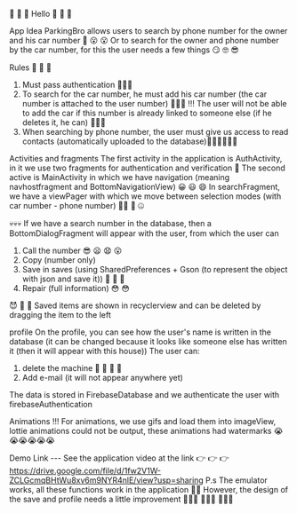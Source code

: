 👋 👋 👋 Hello 👋 👋 👋

App Idea
ParkingBro allows users to search by phone number for the owner and his car number 🤫 😮 😮
Or to search for the owner and phone number by the car number, for this the user needs a few things 😏 🤓 😎

Rules
🧐 🧐 🧐
1. Must pass authentication 🥱🥱🥱
2. To search for the car number, he must add his car number (the car number is attached to the user number) 💩💩💩
!!! The user will not be able to add the car if this number is already linked to someone else (if he deletes it, he can) 🤠👻😁
3. When searching by phone number, the user must give us access to read contacts (automatically uploaded to the database)😮‍💨😮‍💨😮‍💨

Activities and fragments
The first activity in the application is AuthActivity, in it we use two fragments for authentication and verification 🤡
The second active is MainActivity in which we have navigation (meaning navhostfragment and BottomNavigationView) 😀 😃 😄
In searchFragment, we have a viewPager with which we move between selection modes (with car number - phone number) 😵‍💫 🫥 🤐

💀💀💀
If we have a search number in the database, then a BottomDialogFragment will appear with the user, from which the user can

1. Call the number 😎 😦 😧 😮
2. Copy (number only)
3. Save in saves (using SharedPreferences + Gson (to represent the object with json and save it)) 🥵 🥵 🥵
4. Repair (full information) 😳 😳

😈 👿 👹
Saved items are shown in recyclerview and can be deleted by dragging the item to the left

profile
On the profile, you can see how the user's name is written in the database (it can be changed because it looks like someone else has written it (then it will appear with this house))
The user can:
1. delete the machine 🥲 🥹 🥲 🥹
2. Add e-mail (it will not appear anywhere yet)

The data is stored in FirebaseDatabase and we authenticate the user with firebaseAuthentication

Animations
!!! For animations, we use gifs and load them into imageView, lottie animations could not be output, these animations had watermarks 😭😭😭😭😭😭

Demo Link
--- See the application video at the link 👉 👉 👉 https://drive.google.com/file/d/1fw2V1W-ZCLGcmqBHtWu8xv6m9NYR4nlE/view?usp=sharing
P.s
The emulator works, all these functions work in the application 🤩🥳 However, the design of the save and profile needs a little improvement 👏👏👏 🤪🤪🤪 🤑🤑🤑
